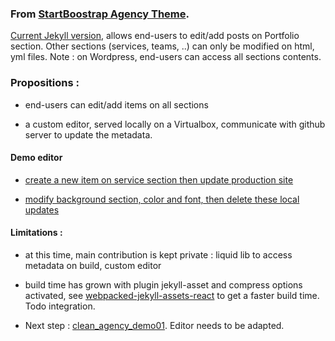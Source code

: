 
### From [StartBoostrap Agency Theme](https://startbootstrap.com/template-overviews/agency/).

[Current Jekyll version](https://github.com/y7kim/agency-jekyll-theme), allows end-users to edit/add posts on Portfolio section. Other sections (services, teams, ..) can only be modified on html, yml files.
Note : on Wordpress, end-users can access all sections contents.


### Propositions :

- end-users can edit/add items on all sections

- a custom editor, served locally on a Virtualbox, communicate with github server to update the metadata.


#### Demo editor

- [create a new item on service section then update production site](https://drive.google.com/open?id=0B8fHSjalmbNEOWg3eVJrLWtxZmc)

- [modify background section, color and font, then delete these local updates](https://drive.google.com/open?id=0B8fHSjalmbNEQVRmMXctczZpNVE)




#### Limitations :

- at this time, main contribution is kept private : liquid lib to access metadata on build, custom editor

- build time has grown with plugin jekyll-asset and compress options activated, see [webpacked-jekyll-assets-react](https://github.com/admien33/webpacked-jekyll-assets-react) to get a faster build time. Todo integration.

- Next step : [clean_agency_demo01](https://github.com/admien33/clean_agency_demo01.git). Editor needs to be adapted.